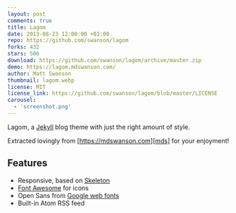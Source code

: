 ```yaml
---
layout: post
comments: true
title: Lagom
date: 2013-08-23 12:00:00 +01:00
repo: https://github.com/swanson/lagom
forks: 432
stars: 506
download: https://github.com/swanson/lagom/archive/master.zip
demo: https://lagom.mdswanson.com/
author: Matt Swanson
thumbnail: lagom.webp
license: MIT
license_link: https://github.com/swanson/lagom/blob/master/LICENSE
carousel:
  - 'screenshot.png'
---
```


Lagom, a [Jekyll][j] blog theme with just the right amount of style.

Extracted lovingly from [https://mdswanson.com][mds] for your enjoyment!

## Features

* Responsive, based on [Skeleton][skeleton]
* [Font Awesome][font-awesome] for icons
* Open Sans from [Google web fonts][gfonts]
* Built-in Atom RSS feed

[j]: https://jekyllrb.com/
[mds]: https://mdswanson.com
[skeleton]: https://www.getskeleton.com/
[font-awesome]: https://fontawesome.com/
[gfonts]: https://www.google.com/fonts/specimen/Open+Sans
